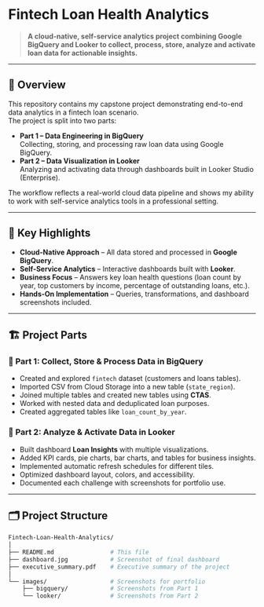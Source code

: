 # Fintech Loan Health Analytics

> **A cloud-native, self-service analytics project combining Google BigQuery and Looker to collect, process, store, analyze and activate loan data for actionable insights.**

---

## 📌 Overview  
This repository contains my capstone project demonstrating end-to-end data analytics in a fintech loan scenario.  
The project is split into two parts:  

- **Part 1 – Data Engineering in BigQuery**  
  Collecting, storing, and processing raw loan data using Google BigQuery.  
- **Part 2 – Data Visualization in Looker**  
  Analyzing and activating data through dashboards built in Looker Studio (Enterprise).

The workflow reflects a real-world cloud data pipeline and shows my ability to work with self-service analytics tools in a professional setting.

---

## 🚀 Key Highlights  

- **Cloud-Native Approach** – All data stored and processed in **Google BigQuery**.  
- **Self-Service Analytics** – Interactive dashboards built with **Looker**.  
- **Business Focus** – Answers key loan health questions (loan count by year, top customers by income, percentage of outstanding loans, etc.).  
- **Hands-On Implementation** – Queries, transformations, and dashboard screenshots included.  

---

## 🏗️ Project Parts  

### 🔹 Part 1: Collect, Store & Process Data in BigQuery  
- Created and explored `fintech` dataset (customers and loans tables).  
- Imported CSV from Cloud Storage into a new table (`state_region`).  
- Joined multiple tables and created new tables using **CTAS**.  
- Worked with nested data and deduplicated loan purposes.  
- Created aggregated tables like `loan_count_by_year`.  

### 🔹 Part 2: Analyze & Activate Data in Looker  
- Built dashboard **Loan Insights** with multiple visualizations.  
- Added KPI cards, pie charts, bar charts, and tables for business insights.  
- Implemented automatic refresh schedules for different tiles.  
- Optimized dashboard layout, colors, and accessibility.  
- Documented each challenge with screenshots for portfolio use.  

---

## 🗂️ Project Structure  

```bash
Fintech-Loan-Health-Analytics/
│
├── README.md                # This file
├── dashboard.jpg            # Screenshot of final dashboard
├── executive_summary.pdf    # Executive summary of the project
│
└── images/                  # Screenshots for portfolio
    ├── bigquery/            # Screenshots from Part 1
    └── looker/              # Screenshots from Part 2

